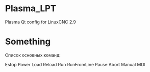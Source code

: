 # Plasma_LPT
Plasma Qt config for LinuxCNC 2.9

# Something
Список основных команд:

Estop
Power
Load
Reload
Run
RunFromLine
Pause
Abort
Manual
MDI



